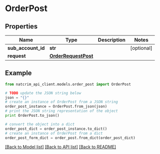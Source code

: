 # OrderPost


## Properties
Name | Type | Description | Notes
------------ | ------------- | ------------- | -------------
**sub_account_id** | **str** |  | [optional] 
**request** | [**OrderRequestPost**](OrderRequestPost.md) |  | 

## Example

```python
from natcrim_api_client.models.order_post import OrderPost

# TODO update the JSON string below
json = "{}"
# create an instance of OrderPost from a JSON string
order_post_instance = OrderPost.from_json(json)
# print the JSON string representation of the object
print OrderPost.to_json()

# convert the object into a dict
order_post_dict = order_post_instance.to_dict()
# create an instance of OrderPost from a dict
order_post_form_dict = order_post.from_dict(order_post_dict)
```
[[Back to Model list]](../README.md#documentation-for-models) [[Back to API list]](../README.md#documentation-for-api-endpoints) [[Back to README]](../README.md)


